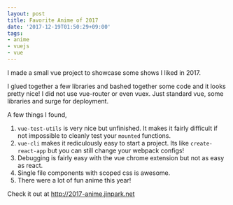```yaml
---
layout: post
title: Favorite Anime of 2017
date: '2017-12-19T01:50:29+09:00'
tags:
- anime
- vuejs
- vue
---
```

I made a small vue project to showcase some shows I liked in 2017.

I glued together a few libraries and bashed together some code and it looks pretty nice! I did not use vue-router or even vuex. Just standard vue, some libraries and surge for deployment.

A few things I found,
1. `vue-test-utils` is very nice but unfinished. It makes it fairly difficult if not impossible to cleanly test your `mounted` functions.
2. `vue-cli` makes it rediculously easy to start a project. Its like `create-react-app` but you can still change your webpack configs!
3. Debugging is fairly easy with the vue chrome extension but not as easy as react.
4. Single file components with scoped css is awesome. 
5. There were a lot of fun anime this year!

Check it out at http://2017-anime.jinpark.net
